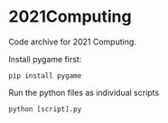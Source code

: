 # 2021Computing
Code archive for 2021 Computing.

Install pygame first:
```
pip install pygame
```

Run the python files as individual scripts
```
python [script].py
```

